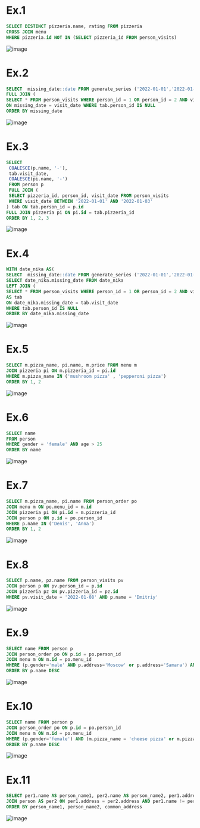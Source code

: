 # Ex.1
```sql
SELECT DISTINCT pizzeria.name, rating FROM pizzeria
CROSS JOIN menu
WHERE pizzeria.id NOT IN (SELECT pizzeria_id FROM person_visits)
```
![image](https://github.com/NikitaChernikov04/SQL/assets/113566014/dd564a16-f999-4b5f-a55f-7d2c6f0146f8)

# Ex.2
```sql
SELECT  missing_date::date FROM generate_series ('2022-01-01','2022-01-10', INTERVAL '1 DAY') AS missing_date 
FULL JOIN (
SELECT * FROM person_visits WHERE person_id = 1 OR person_id = 2 AND visit_date BETWEEN '2022-01-01' AND '2022-01-10')  as tab
ON missing_date = visit_date WHERE tab.person_id IS NULL
ORDER BY missing_date
```
![image](https://github.com/NikitaChernikov04/SQL/assets/113566014/83f09b32-a648-4408-bb1a-bc0f527e5fc8)

# Ex.3
```sql
SELECT
 COALESCE(p.name, '-'),
 tab.visit_date,
 COALESCE(pi.name, '-')
 FROM person p
 FULL JOIN (
 SELECT pizzeria_id, person_id, visit_date FROM person_visits
 WHERE visit_date BETWEEN '2022-01-01' AND '2022-01-03'
) tab ON tab.person_id = p.id
FULL JOIN pizzeria pi ON pi.id = tab.pizzeria_id
ORDER BY 1, 2, 3
```
![image](https://github.com/NikitaChernikov04/SQL/assets/113566014/d0e5f3c9-24fa-4af6-80e9-aa32f28eb1bc)

# Ex.4
```sql
WITH date_nika AS(
SELECT  missing_date::date FROM generate_series ('2022-01-01','2022-01-10', INTERVAL '1 DAY') AS missing_date )
SELECT date_nika.missing_date FROM date_nika
LEFT JOIN (
SELECT * FROM person_visits WHERE person_id = 1 OR person_id = 2 AND visit_date BETWEEN '2022-01-01' AND '2022-01-10') 
AS tab
ON date_nika.missing_date = tab.visit_date
WHERE tab.person_id IS NULL
ORDER BY date_nika.missing_date
```
![image](https://github.com/NikitaChernikov04/SQL/assets/113566014/1b18db3e-775b-4593-89b4-4b9dcbfb889b)

# Ex.5
```sql
SELECT m.pizza_name, pi.name, m.price FROM menu m
JOIN pizzeria pi ON m.pizzeria_id = pi.id
WHERE m.pizza_name IN ('mushroom pizza' , 'pepperoni pizza')
ORDER BY 1, 2
```
![image](https://github.com/NikitaChernikov04/SQL/assets/113566014/983424e8-22b2-49bd-a581-0c25c96d32dd)

# Ex.6
```sql
SELECT name
FROM person
WHERE gender = 'female' AND age > 25
ORDER BY name
```
![image](https://github.com/NikitaChernikov04/SQL/assets/113566014/61e54555-c669-40fd-9678-862cb57437cd)

# Ex.7
```sql
SELECT m.pizza_name, pi.name FROM person_order po
JOIN menu m ON po.menu_id = m.id
JOIN pizzeria pi ON pi.id = m.pizzeria_id
JOIN person p ON p.id = po.person_id
WHERE p.name IN ('Denis', 'Anna')
ORDER BY 1, 2
```
![image](https://github.com/NikitaChernikov04/SQL/assets/113566014/e171d308-0b0b-486e-ac22-cf216fc8acc8)

# Ex.8
```sql
SELECT p.name, pz.name FROM person_visits pv
JOIN person p ON pv.person_id = p.id
JOIN pizzeria pz ON pv.pizzeria_id = pz.id
WHERE pv.visit_date = '2022-01-08' AND p.name = 'Dmitriy'
```
![image](https://github.com/NikitaChernikov04/SQL/assets/113566014/fc5842fe-5c86-43fc-ae69-622ecb71311a)

# Ex.9
```sql
SELECT name FROM person p
JOIN person_order po ON p.id = po.person_id
JOIN menu m ON m.id = po.menu_id
WHERE (p.gender='male' AND p.address='Moscow' or p.address='Samara') AND (m.pizza_name = 'mushroom pizza' or m.pizza_name = 'pepperoni pizza')
ORDER BY p.name DESC
```
![image](https://github.com/NikitaChernikov04/SQL/assets/113566014/2a9eaa5b-1c9d-4ff6-8414-3d04d56698de)

# Ex.10
```sql
SELECT name FROM person p
JOIN person_order po ON p.id = po.person_id
JOIN menu m ON m.id = po.menu_id
WHERE (p.gender='female') AND (m.pizza_name = 'cheese pizza' or m.pizza_name = 'pepperoni pizza')
ORDER BY p.name DESC
```
![image](https://github.com/NikitaChernikov04/SQL/assets/113566014/f97ef22c-d5ff-4c2c-99d9-1d9b52fdc67e)

# Ex.11
```sql
SELECT per1.name AS person_name1, per2.name AS person_name2, per1.address AS common_address FROM person AS per1
JOIN person AS per2 ON per1.address = per2.address AND per1.name != per2.name
ORDER BY person_name1, person_name2, common_address
```
![image](https://github.com/NikitaChernikov04/SQL/assets/113566014/cfbe9e14-b879-4276-9062-0d035d647a39)
